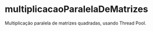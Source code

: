 # multiplicacaoParalelaDeMatrizes
Multiplicação paralela de matrizes quadradas, usando Thread Pool.
